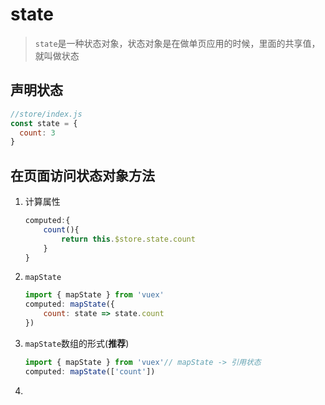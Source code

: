 # state

> `state`是一种状态对象，状态对象是在做单页应用的时候，里面的共享值，就叫做状态 

## 声明状态

```js
//store/index.js
const state = {
  count: 3
}
```

## 在页面访问状态对象方法

1. 计算属性

    ```js
    computed:{
        count(){
            return this.$store.state.count
        }
    }
    ```



2. `mapState`

   ```js
   import { mapState } from 'vuex'
   computed: mapState({
       count: state => state.count
   })
   ```



3. `mapState`数组的形式(**推荐**)

   ```js
   import { mapState } from 'vuex'// mapState -> 引用状态
   computed: mapState(['count'])
   ```

4. 